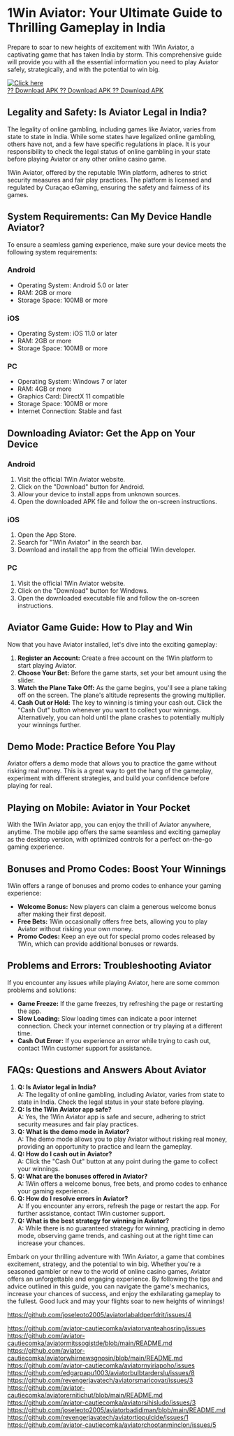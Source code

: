 

# 1Win Aviator: Your Ultimate Guide to Thrilling Gameplay in India

Prepare to soar to new heights of excitement with 1Win Aviator, a
captivating game that has taken India by storm. This comprehensive guide
will provide you with all the essential information you need to play
Aviator safely, strategically, and with the potential to win big.

[![Click
here](https://readscoops.com/wp-content/uploads/2023/03/Readscoop-aviator-1-1.jpg)](https://traff.sbs/deff)\
[?? Download APK ?? Download APK ?? Download
APK](https://traff.sbs/deff)




## Legality and Safety: Is Aviator Legal in India?

The legality of online gambling, including games like Aviator, varies
from state to state in India. While some states have legalized online
gambling, others have not, and a few have specific regulations in place.
It is your responsibility to check the legal status of online gambling
in your state before playing Aviator or any other online casino game.

1Win Aviator, offered by the reputable 1Win platform, adheres to strict
security measures and fair play practices. The platform is licensed and
regulated by Curaçao eGaming, ensuring the safety and fairness of its
games.

## System Requirements: Can My Device Handle Aviator?

To ensure a seamless gaming experience, make sure your device meets the
following system requirements:

### Android

-   Operating System: Android 5.0 or later
-   RAM: 2GB or more
-   Storage Space: 100MB or more

### iOS

-   Operating System: iOS 11.0 or later
-   RAM: 2GB or more
-   Storage Space: 100MB or more

### PC

-   Operating System: Windows 7 or later
-   RAM: 4GB or more
-   Graphics Card: DirectX 11 compatible
-   Storage Space: 100MB or more
-   Internet Connection: Stable and fast

## Downloading Aviator: Get the App on Your Device

### Android

1.  Visit the official 1Win Aviator website.
2.  Click on the "Download" button for Android.
3.  Allow your device to install apps from unknown sources.
4.  Open the downloaded APK file and follow the on-screen instructions.

### iOS

1.  Open the App Store.
2.  Search for "1Win Aviator" in the search bar.
3.  Download and install the app from the official 1Win developer.

### PC

1.  Visit the official 1Win Aviator website.
2.  Click on the "Download" button for Windows.
3.  Open the downloaded executable file and follow the on-screen
    instructions.

## Aviator Game Guide: How to Play and Win

Now that you have Aviator installed, let\'s dive into the exciting
gameplay:

1.  **Register an Account:** Create a free account on the 1Win platform
    to start playing Aviator.
2.  **Choose Your Bet:** Before the game starts, set your bet amount
    using the slider.
3.  **Watch the Plane Take Off:** As the game begins, you\'ll see a
    plane taking off on the screen. The plane\'s altitude represents the
    growing multiplier.
4.  **Cash Out or Hold:** The key to winning is timing your cash out.
    Click the "Cash Out" button whenever you want to collect your
    winnings. Alternatively, you can hold until the plane crashes to
    potentially multiply your winnings further.

## Demo Mode: Practice Before You Play

Aviator offers a demo mode that allows you to practice the game without
risking real money. This is a great way to get the hang of the gameplay,
experiment with different strategies, and build your confidence before
playing for real.

## Playing on Mobile: Aviator in Your Pocket

With the 1Win Aviator app, you can enjoy the thrill of Aviator anywhere,
anytime. The mobile app offers the same seamless and exciting gameplay
as the desktop version, with optimized controls for a perfect on-the-go
gaming experience.

## Bonuses and Promo Codes: Boost Your Winnings

1Win offers a range of bonuses and promo codes to enhance your gaming
experience:

-   **Welcome Bonus:** New players can claim a generous welcome bonus
    after making their first deposit.
-   **Free Bets:** 1Win occasionally offers free bets, allowing you to
    play Aviator without risking your own money.
-   **Promo Codes:** Keep an eye out for special promo codes released by
    1Win, which can provide additional bonuses or rewards.

## Problems and Errors: Troubleshooting Aviator

If you encounter any issues while playing Aviator, here are some common
problems and solutions:

-   **Game Freeze:** If the game freezes, try refreshing the page or
    restarting the app.
-   **Slow Loading:** Slow loading times can indicate a poor internet
    connection. Check your internet connection or try playing at a
    different time.
-   **Cash Out Error:** If you experience an error while trying to cash
    out, contact 1Win customer support for assistance.

## FAQs: Questions and Answers About Aviator

1.  **Q: Is Aviator legal in India?**\
    A: The legality of online gambling, including Aviator, varies from
    state to state in India. Check the legal status in your state before
    playing.
2.  **Q: Is the 1Win Aviator app safe?**\
    A: Yes, the 1Win Aviator app is safe and secure, adhering to strict
    security measures and fair play practices.
3.  **Q: What is the demo mode in Aviator?**\
    A: The demo mode allows you to play Aviator without risking real
    money, providing an opportunity to practice and learn the gameplay.
4.  **Q: How do I cash out in Aviator?**\
    A: Click the "Cash Out" button at any point during the game to
    collect your winnings.
5.  **Q: What are the bonuses offered in Aviator?**\
    A: 1Win offers a welcome bonus, free bets, and promo codes to
    enhance your gaming experience.
6.  **Q: How do I resolve errors in Aviator?**\
    A: If you encounter any errors, refresh the page or restart the app.
    For further assistance, contact 1Win customer support.
7.  **Q: What is the best strategy for winning in Aviator?**\
    A: While there is no guaranteed strategy for winning, practicing in
    demo mode, observing game trends, and cashing out at the right time
    can increase your chances.

Embark on your thrilling adventure with 1Win Aviator, a game that
combines excitement, strategy, and the potential to win big. Whether
you\'re a seasoned gambler or new to the world of online casino games,
Aviator offers an unforgettable and engaging experience. By following
the tips and advice outlined in this guide, you can navigate the game\'s
mechanics, increase your chances of success, and enjoy the exhilarating
gameplay to the fullest. Good luck and may your flights soar to new
heights of winnings!



https://github.com/joseleoto2005/aviatorlabaldperfdrit/issues/4

https://github.com/aviator-cautiecomka/aviatorvanteahosring/issues
https://github.com/aviator-cautiecomka/aviatormitssogistde/blob/main/README.md
https://github.com/aviator-cautiecomka/aviatorwhirnewsgnosin/blob/main/README.md
https://github.com/aviator-cautiecomka/aviatornyiriapoho/issues
https://github.com/edgarpapu1003/aviatorbulbtarderslu/issues/8
https://github.com/revengerjavatech/aviatorsmaricovar/issues/3
https://github.com/aviator-cautiecomka/aviatorernitichut/blob/main/README.md
https://github.com/aviator-cautiecomka/aviatorsihisludo/issues/3
https://github.com/joseleoto2005/aviatorbadidiman/blob/main/README.md
https://github.com/revengerjavatech/aviatortiopulcide/issues/1
https://github.com/aviator-cautiecomka/aviatorchootanminclon/issues/5
